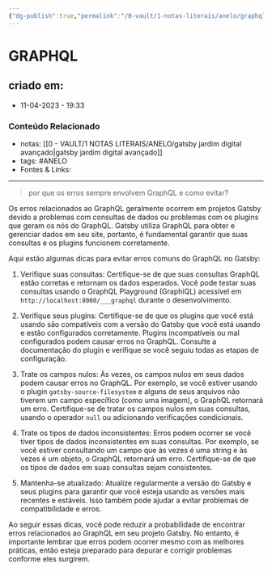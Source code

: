 ```yaml
---
{"dg-publish":true,"permalink":"/0-vault/1-notas-literais/anelo/graphql/","tags":["ANELO"],"dgHomeLink":true,"dgShowLocalGraph":true,"dgShowFileTree":true,"dgEnableSearch":true,"noteIcon":""}
---
```


# GRAPHQL

## criado em: 
-  11-04-2023 - 19:33

### Conteúdo Relacionado
- notas: [[0 - VAULT/1 NOTAS LITERAIS/ANELO/gatsby jardim digital avançado\|gatsby jardim digital avançado]]
- tags: #ANELO 
- Fontes & Links: 

---

>por que os erros sempre envolvem GraphQL e como evitar?

Os erros relacionados ao GraphQL geralmente ocorrem em projetos Gatsby devido a problemas com consultas de dados ou problemas com os plugins que geram os nós do GraphQL. Gatsby utiliza GraphQL para obter e gerenciar dados em seu site, portanto, é fundamental garantir que suas consultas e os plugins funcionem corretamente.

Aqui estão algumas dicas para evitar erros comuns do GraphQL no Gatsby:

1.  Verifique suas consultas: Certifique-se de que suas consultas GraphQL estão corretas e retornam os dados esperados. Você pode testar suas consultas usando o GraphQL Playground (GraphiQL) acessível em `http://localhost:8000/___graphql` durante o desenvolvimento.
    
2.  Verifique seus plugins: Certifique-se de que os plugins que você está usando são compatíveis com a versão do Gatsby que você está usando e estão configurados corretamente. Plugins incompatíveis ou mal configurados podem causar erros no GraphQL. Consulte a documentação do plugin e verifique se você seguiu todas as etapas de configuração.
    
3.  Trate os campos nulos: Às vezes, os campos nulos em seus dados podem causar erros no GraphQL. Por exemplo, se você estiver usando o plugin `gatsby-source-filesystem` e alguns de seus arquivos não tiverem um campo específico (como uma imagem), o GraphQL retornará um erro. Certifique-se de tratar os campos nulos em suas consultas, usando o operador `null` ou adicionando verificações condicionais.
    
4.  Trate os tipos de dados inconsistentes: Erros podem ocorrer se você tiver tipos de dados inconsistentes em suas consultas. Por exemplo, se você estiver consultando um campo que às vezes é uma string e às vezes é um objeto, o GraphQL retornará um erro. Certifique-se de que os tipos de dados em suas consultas sejam consistentes.
    
5.  Mantenha-se atualizado: Atualize regularmente a versão do Gatsby e seus plugins para garantir que você esteja usando as versões mais recentes e estáveis. Isso também pode ajudar a evitar problemas de compatibilidade e erros.
    

Ao seguir essas dicas, você pode reduzir a probabilidade de encontrar erros relacionados ao GraphQL em seu projeto Gatsby. No entanto, é importante lembrar que erros podem ocorrer mesmo com as melhores práticas, então esteja preparado para depurar e corrigir problemas conforme eles surgirem.